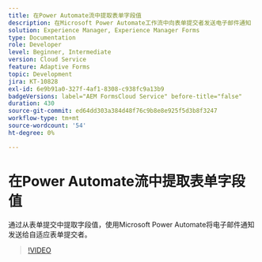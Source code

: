 ```yaml
---
title: 在Power Automate流中提取表单字段值
description: 在Microsoft Power Automate工作流中向表单提交者发送电子邮件通知
solution: Experience Manager, Experience Manager Forms
type: Documentation
role: Developer
level: Beginner, Intermediate
version: Cloud Service
feature: Adaptive Forms
topic: Development
jira: KT-10828
exl-id: 6e9b91a0-327f-4af1-8308-c938fc9a13b9
badgeVersions: label="AEM FormsCloud Service" before-title="false"
duration: 430
source-git-commit: ed64dd303a384d48f76c9b8e8e925f5d3b8f3247
workflow-type: tm+mt
source-wordcount: '54'
ht-degree: 0%

---
```


# 在Power Automate流中提取表单字段值

通过从表单提交中提取字段值，使用Microsoft Power Automate将电子邮件通知发送给自适应表单提交者。

>[!VIDEO](https://video.tv.adobe.com/v/345957?quality=12&learn=on)
